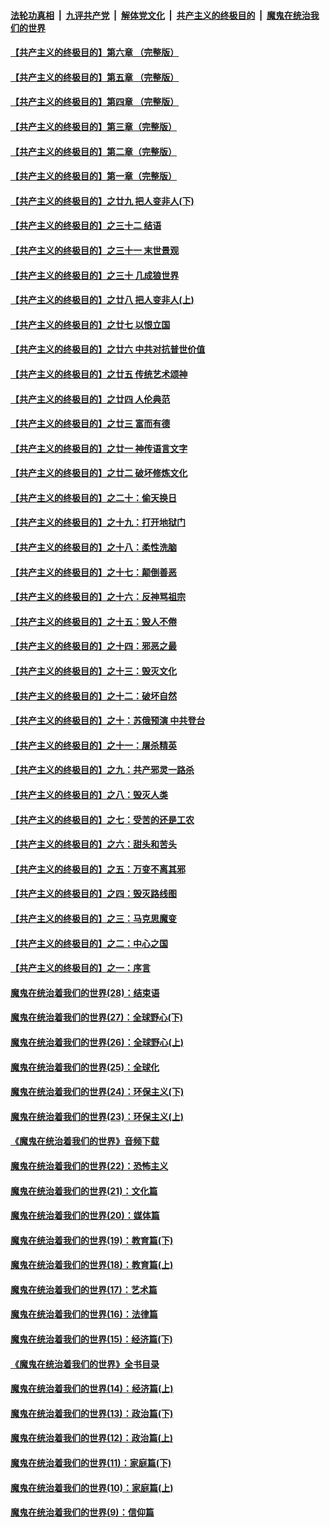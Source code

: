 ####  [法轮功真相](../../../../basic/blob/master/README.md?t=04302302) &nbsp;|&nbsp; [九评共产党](../../../../9ping.md/blob/master/README.md?t=04302302) &nbsp;|&nbsp; [解体党文化](../../../../jtdwh.md/blob/master/README.md?t=04302302)  &nbsp;|&nbsp; [共产主义的终极目的](../../../../gczydzjmd.md/blob/master/README.md?t=04302302) &nbsp;|&nbsp; [魔鬼在统治我们的世界](../../../../mgztzwmdsj.md/blob/master/README.md?t=04302302) 

#### [【共产主义的终极目的】第六章 （完整版）](../pages/nsc422/n11428913.md?t=04302302) 

#### [【共产主义的终极目的】第五章 （完整版）](../pages/nsc422/n11428912.md?t=04302302) 

#### [【共产主义的终极目的】第四章 （完整版）](../pages/nsc422/n11428907.md?t=04302302) 

#### [【共产主义的终极目的】第三章（完整版）](../pages/nsc422/n11428848.md?t=04302302) 

#### [【共产主义的终极目的】第二章（完整版）](../pages/nsc422/n11428831.md?t=04302302) 

#### [【共产主义的终极目的】第一章（完整版）](../pages/nsc422/n11417651.md?t=04302302) 

#### [【共产主义的终极目的】之廿九 把人变非人(下)](../pages/nsc422/n11344140.md?t=04302302) 

#### [【共产主义的终极目的】之三十二 结语](../pages/nsc422/n11360535.md?t=04302302) 

#### [【共产主义的终极目的】之三十一 末世景观](../pages/nsc422/n11351129.md?t=04302302) 

#### [【共产主义的终极目的】之三十 几成狼世界](../pages/nsc422/n11348280.md?t=04302302) 

#### [【共产主义的终极目的】之廿八 把人变非人(上)](../pages/nsc422/n11340492.md?t=04302302) 

#### [【共产主义的终极目的】之廿七 以恨立国](../pages/nsc422/n11336944.md?t=04302302) 

#### [【共产主义的终极目的】之廿六 中共对抗普世价值](../pages/nsc422/n11324785.md?t=04302302) 

#### [【共产主义的终极目的】之廿五 传统艺术颂神](../pages/nsc422/n11296396.md?t=04302302) 

#### [【共产主义的终极目的】之廿四 人伦典范](../pages/nsc422/n11296397.md?t=04302302) 

#### [【共产主义的终极目的】之廿三 富而有德](../pages/nsc422/n11283598.md?t=04302302) 

#### [【共产主义的终极目的】之廿一 神传语言文字](../pages/nsc422/n11263265.md?t=04302302) 

#### [【共产主义的终极目的】之廿二 破坏修炼文化](../pages/nsc422/n11245728.md?t=04302302) 

#### [【共产主义的终极目的】之二十：偷天换日](../pages/nsc422/n11238846.md?t=04302302) 

#### [【共产主义的终极目的】之十九：打开地狱门](../pages/nsc422/n11206376.md?t=04302302) 

#### [【共产主义的终极目的】之十八：柔性洗脑](../pages/nsc422/n11199994.md?t=04302302) 

#### [【共产主义的终极目的】之十七：颠倒善恶](../pages/nsc422/n11179782.md?t=04302302) 

#### [【共产主义的终极目的】之十六：反神骂祖宗](../pages/nsc422/n11166798.md?t=04302302) 

#### [【共产主义的终极目的】之十五：毁人不倦](../pages/nsc422/n11166792.md?t=04302302) 

#### [【共产主义的终极目的】之十四：邪恶之最](../pages/nsc422/n11150249.md?t=04302302) 

#### [【共产主义的终极目的】之十三：毁灭文化](../pages/nsc422/n11135227.md?t=04302302) 

#### [【共产主义的终极目的】之十二：破坏自然](../pages/nsc422/n11135214.md?t=04302302) 

#### [【共产主义的终极目的】之十：苏俄预演 中共登台](../pages/nsc422/n11118424.md?t=04302302) 

#### [【共产主义的终极目的】之十一：屠杀精英](../pages/nsc422/n11118442.md?t=04302302) 

#### [【共产主义的终极目的】之九：共产邪灵一路杀](../pages/nsc422/n11114139.md?t=04302302) 

#### [【共产主义的终极目的】之八：毁灭人类](../pages/nsc422/n11108503.md?t=04302302) 

#### [【共产主义的终极目的】之七：受苦的还是工农](../pages/nsc422/n11101809.md?t=04302302) 

#### [【共产主义的终极目的】之六：甜头和苦头](../pages/nsc422/n11096971.md?t=04302302) 

#### [【共产主义的终极目的】之五：万变不离其邪](../pages/nsc422/n11091285.md?t=04302302) 

#### [【共产主义的终极目的】之四：毁灭路线图](../pages/nsc422/n11086284.md?t=04302302) 

#### [【共产主义的终极目的】之三：马克思魔变](../pages/nsc422/n11061941.md?t=04302302) 

#### [【共产主义的终极目的】之二：中心之国](../pages/nsc422/n11047728.md?t=04302302) 

#### [【共产主义的终极目的】之一：序言](../pages/nsc422/n11086077.md?t=04302302) 

#### [魔鬼在统治着我们的世界(28)：结束语](../pages/nsc422/n10936246.md?t=04302302) 

#### [魔鬼在统治着我们的世界(27)：全球野心(下)](../pages/nsc422/n10928319.md?t=04302302) 

#### [魔鬼在统治着我们的世界(26)：全球野心(上)](../pages/nsc422/n10900318.md?t=04302302) 

#### [魔鬼在统治着我们的世界(25)：全球化](../pages/nsc422/n10788205.md?t=04302302) 

#### [魔鬼在统治着我们的世界(24)：环保主义(下)](../pages/nsc422/n10695307.md?t=04302302) 

#### [魔鬼在统治着我们的世界(23)：环保主义(上)](../pages/nsc422/n10688613.md?t=04302302) 

#### [《魔鬼在统治着我们的世界》音频下载](../pages/nsc422/n10635553.md?t=04302302) 

#### [魔鬼在统治着我们的世界(22)：恐怖主义](../pages/nsc422/n10614727.md?t=04302302) 

#### [魔鬼在统治着我们的世界(21)：文化篇](../pages/nsc422/n10597706.md?t=04302302) 

#### [魔鬼在统治着我们的世界(20)：媒体篇](../pages/nsc422/n10586579.md?t=04302302) 

#### [魔鬼在统治着我们的世界(19)：教育篇(下)](../pages/nsc422/n10564808.md?t=04302302) 

#### [魔鬼在统治着我们的世界(18)：教育篇(上)](../pages/nsc422/n10526970.md?t=04302302) 

#### [魔鬼在统治着我们的世界(17)：艺术篇](../pages/nsc422/n10499093.md?t=04302302) 

#### [魔鬼在统治着我们的世界(16)：法律篇](../pages/nsc422/n10485969.md?t=04302302) 

#### [魔鬼在统治着我们的世界(15)：经济篇(下)](../pages/nsc422/n10469975.md?t=04302302) 

#### [《魔鬼在统治着我们的世界》全书目录](../pages/nsc422/n10464261.md?t=04302302) 

#### [魔鬼在统治着我们的世界(14)：经济篇(上)](../pages/nsc422/n10457370.md?t=04302302) 

#### [魔鬼在统治着我们的世界(13)：政治篇(下)](../pages/nsc422/n10448270.md?t=04302302) 

#### [魔鬼在统治着我们的世界(12)：政治篇(上)](../pages/nsc422/n10444576.md?t=04302302) 

#### [魔鬼在统治着我们的世界(11)：家庭篇(下)](../pages/nsc422/n10440961.md?t=04302302) 

#### [魔鬼在统治着我们的世界(10)：家庭篇(上)](../pages/nsc422/n10435448.md?t=04302302) 

#### [魔鬼在统治着我们的世界(9)：信仰篇](../pages/nsc422/n10432159.md?t=04302302) 

